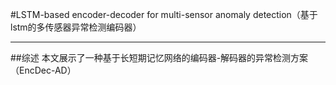#LSTM-based encoder-decoder for multi-sensor anomaly detection（基于lstm的多传感器异常检测编码器）

---
##综述
本文展示了一种基于长短期记忆网络的编码器-解码器的异常检测方案（EncDec-AD）